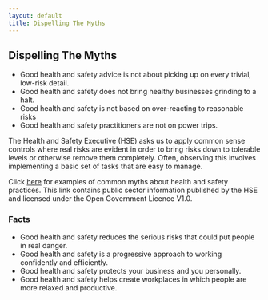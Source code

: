 ```yaml
---
layout: default
title: Dispelling The Myths
---
```


## Dispelling The Myths

* Good health and safety advice is not about picking up on every trivial, low-risk detail.
* Good health and safety does not bring healthy businesses grinding to a halt.
* Good health and safety is not based on over-reacting to reasonable risks
* Good health and safety practitioners are not on power trips.

The Health and Safety Executive (HSE) asks us to apply common sense controls where real risks are evident in order to bring risks down to tolerable levels or otherwise remove them completely. Often, observing this involves implementing a basic set of tasks that are easy to manage.

Click [here](http://www.ambergreensafety.co.uk/attachments/article/89/Myths%20H&S.pdf) for examples of common myths about health and safety practices. This link contains public sector information published by the HSE and licensed under the Open Government Licence V1.0.

### Facts
* Good health and safety reduces the serious risks that could put people in real danger.
* Good health and safety is a progressive approach to working confidently and efficiently.
* Good health and safety protects your business and you personally.
* Good health and safety helps create workplaces in which people are more relaxed and productive.
